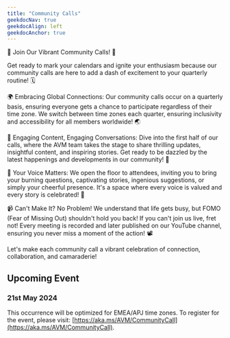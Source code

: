 ```yaml
---
title: "Community Calls"
geekdocNav: true
geekdocAlign: left
geekdocAnchor: true
---
```


🎉 Join Our Vibrant Community Calls! 🎉

Get ready to mark your calendars and ignite your enthusiasm because our community calls are here to add a dash of excitement to your quarterly routine! 🗓️

🌍 Embracing Global Connections: Our community calls occur on a quarterly basis, ensuring everyone gets a chance to participate regardless of their time zone. We switch between time zones each quarter, ensuring inclusivity and accessibility for all members worldwide! 🌏

📣 Engaging Content, Engaging Conversations: Dive into the first half of our calls, where the AVM team takes the stage to share thrilling updates, insightful content, and inspiring stories. Get ready to be dazzled by the latest happenings and developments in our community! 🌟

💬 Your Voice Matters: We open the floor to attendees, inviting you to bring your burning questions, captivating stories, ingenious suggestions, or simply your cheerful presence. It's a space where every voice is valued and every story is celebrated! 🎤

📹 Can't Make It? No Problem! We understand that life gets busy, but FOMO (Fear of Missing Out) shouldn't hold you back! If you can't join us live, fret not! Every meeting is recorded and later published on our YouTube channel, ensuring you never miss a moment of the action! 📽️

Let's make each community call a vibrant celebration of connection, collaboration, and camaraderie!

## Upcoming Event

### 21st May 2024
This occurrence will be optimized for EMEA/APJ time zones. To register for the event, please visit: [https://aka.ms/AVM/CommunityCall](https://aka.ms/AVM/CommunityCall).
